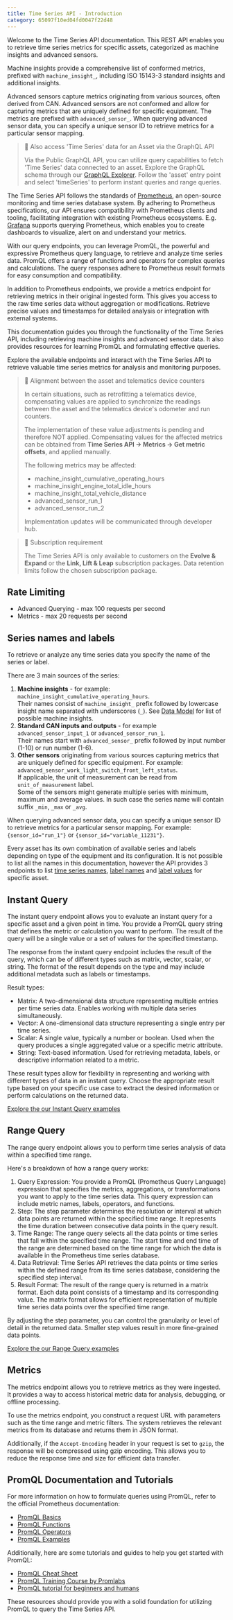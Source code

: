 ```yaml
---
title: Time Series API - Introduction
category: 65097f10ed04fd0047f22d48
---
```

Welcome to the Time Series API documentation. This REST API enables you to retrieve time series metrics for specific assets, categorized as machine insights and advanced sensors.

Machine insights provide a comprehensive list of conformed metrics, prefixed with `machine_insight_`, including ISO 15143-3 standard insights and additional insights.

Advanced sensors capture metrics originating from various sources, often derived from CAN. Advanced sensors are not conformed and allow for capturing metrics that are uniquely defined for specific equipment. The metrics are prefixed with `advanced_sensor_`. When querying advanced sensor data, you can specify a unique sensor ID to retrieve metrics for a particular sensor mapping.

> 📘 Also access 'Time Series' data for an Asset via the GraphQL API
> 
> Via the Public GraphQL API, you can utilize query capabilities to fetch 'Time Series' data connected to an asset. Explore the GraphQL schema through our [GraphQL Explorer](https://apps.iris.trackunit.com/graphql-public-viewer/). Follow the 'asset' entry point and select 'timeSeries' to perform instant queries and range queries. 

The Time Series API follows the standards of [Prometheus](https://prometheus.io/), an open-source monitoring and time series database system. By adhering to Prometheus specifications, our API ensures compatibility with Prometheus clients and tooling, facilitating integration with existing Prometheus ecosystems. E.g. [Grafana](https://prometheus.io/docs/visualization/grafana/) supports querying Prometheus, which enables you to create dashboards to visualize, alert on and understand your metrics.
 
With our query endpoints, you can leverage PromQL, the powerful and expressive Prometheus query language, to retrieve and analyze time series data. PromQL offers a range of functions and operators for complex queries and calculations. The query responses adhere to Prometheus result formats for easy consumption and compatibility.

In addition to Prometheus endpoints, we provide a metrics endpoint for retrieving metrics in their original ingested form. This gives you access to the raw time series data without aggregation or modifications. Retrieve precise values and timestamps for detailed analysis or integration with external systems.

This documentation guides you through the functionality of the Time Series API, including retrieving machine insights and advanced sensor data. It also provides resources for learning PromQL and formulating effective queries.

Explore the available endpoints and interact with the Time Series API to retrieve valuable time series metrics for analysis and monitoring purposes.


> 🚧 Alignment between the asset and telematics device counters
> 
> In certain situations, such as retrofitting a telematics device, compensating values are applied to synchronize the readings between the asset and the telematics device's odometer and run counters.
> 
> The implementation of these value adjustments is pending and therefore NOT applied. Compensating values for the affected metrics can be obtained from **Time Series API -> Metrics -> Get metric offsets**, and applied manually.
> 
> The following metrics may be affected:
> * machine_insight_cumulative_operating_hours
> * machine_insight_engine_total_idle_hours
> * machine_insight_total_vehicle_distance
> * advanced_sensor_run_1
> * advanced_sensor_run_2
> 
> Implementation updates will be communicated through developer hub.

> 📘 Subscription requirement
>
> The Time Series API is only available to customers on the **Evolve & Expand** or the **Link, Lift & Leap** subscription packages. Data retention limits follow the chosen subscription package.

## Rate Limiting

* Advanced Querying - max 100 requests per second
* Metrics - max 20 requests per second

## Series names and labels

To retrieve or analyze any time series data you specify the name of the series or label.

There are 3 main sources of the series:
1. **Machine insights** - for example: `machine_insight_cumulative_operating_hours`.  
   Their names consist of `machine_insight_` prefix followed by lowercase insight name separated with underscores (`_`). See [Data Model](data-model) for list of possible machine insights.
2. **Standard CAN inputs and outputs** - for example `advanced_sensor_input_1` or `advanced_sensor_run_1`.  
   Their names start with `advanced_sensor_` prefix followed by input number (1-10) or run number (1-6).
3. **Other sensors** originating from various sources capturing metrics that are uniquely defined for specific equipment. For example: `advanced_sensor_work_light_switch_front_left_status`.  
   If applicable, the unit of measurement can be read from `unit_of_measurement` label.  
   Some of the sensors might generate multiple series with minimum, maximum and average values. In such case the series name will contain suffix `_min`, `_max` or `_avg`.

When querying advanced sensor data, you can specify a unique sensor ID to retrieve metrics for a particular sensor mapping. For example: `{sensor_id="run_1"}` or `{sensor_id="variable_11231"}`.

Every asset has its own combination of available series and labels depending on type of the equipment and its configuration. It is not possible to list all the names in this documentation, however the API provides 3 endpoints to list [time series names](getlistoftimeseries), [label names](getlistoflabelnames) and [label values](getlistoflabelvalues) for specific asset.

## Instant Query

The instant query endpoint allows you to evaluate an instant query for a specific asset and a given point in time. You provide a PromQL query string that defines the metric or calculation you want to perform. The result of the query will be a single value or a set of values for the specified timestamp.

The response from the instant query endpoint includes the result of the query, which can be of different types such as matrix, vector, scalar, or string. The format of the result depends on the type and may include additional metadata such as labels or timestamps.

Result types:

- Matrix: A two-dimensional data structure representing multiple entries per time series data. Enables working with multiple data series simultaneously.
- Vector: A one-dimensional data structure representing a single entry per time series.
- Scalar: A single value, typically a number or boolean. Used when the query produces a single aggregated value or a specific metric attribute.
- String: Text-based information. Used for retrieving metadata, labels, or descriptive information related to a metric.

These result types allow for flexibility in representing and working with different types of data in an instant query. Choose the appropriate result type based on your specific use case to extract the desired information or perform calculations on the returned data.

[Explore the our Instant Query examples](../reference/time-series-usage#instant-query-examples)

## Range Query

The range query endpoint allows you to perform time series analysis of data within a specified time range.

Here's a breakdown of how a range query works:

1. Query Expression: You provide a PromQL (Prometheus Query Language) expression that specifies the metrics, aggregations, or transformations you want to apply to the time series data. This query expression can include metric names, labels, operators, and functions.
2. Step: The step parameter determines the resolution or interval at which data points are returned within the specified time range. It represents the time duration between consecutive data points in the query result.
3. Time Range: The range query selects all the data points or time series that fall within the specified time range. The start time and end time of the range are determined based on the time range for which the data is available in the Prometheus time series database.
4. Data Retrieval: Time Series API retrieves the data points or time series within the defined range from its time series database, considering the specified step interval.
5. Result Format: The result of the range query is returned in a matrix format. Each data point consists of a timestamp and its corresponding value. The matrix format allows for efficient representation of multiple time series data points over the specified time range.

By adjusting the step parameter, you can control the granularity or level of detail in the returned data. Smaller step values result in more fine-grained data points.

[Explore the our Range Query examples](../reference/time-series-usage#range-query-examples)

## Metrics

The metrics endpoint allows you to retrieve metrics as they were ingested. It provides a way to access historical metric data for analysis, debugging, or offline processing.

To use the metrics endpoint, you construct a request URL with parameters such as the time range and metric filters. The system retrieves the relevant metrics from its database and returns them in JSON format.

Additionally, if the `Accept-Encoding` header in your request is set to `gzip`, the response will be compressed using gzip encoding. This allows you to reduce the response time and size for efficient data transfer.

## PromQL Documentation and Tutorials

For more information on how to formulate queries using PromQL, refer to the official Prometheus documentation:

- [PromQL Basics](https://prometheus.io/docs/prometheus/latest/querying/basics/)
- [PromQL Functions](https://prometheus.io/docs/prometheus/latest/querying/functions/)
- [PromQL Operators](https://prometheus.io/docs/prometheus/latest/querying/operators/)
- [PromQL Examples](https://prometheus.io/docs/prometheus/latest/querying/examples/)

Additionally, here are some tutorials and guides to help you get started with PromQL:

- [PromQL Cheat Sheet](https://promlabs.com/promql-cheat-sheet/)
- [PromQL Training Course by Promlabs](https://training.promlabs.com/training/understanding-promql)
- [PromQL tutorial for beginners and humans](https://valyala.medium.com/promql-tutorial-for-beginners-9ab455142085)

These resources should provide you with a solid foundation for utilizing PromQL to query the Time Series API.
